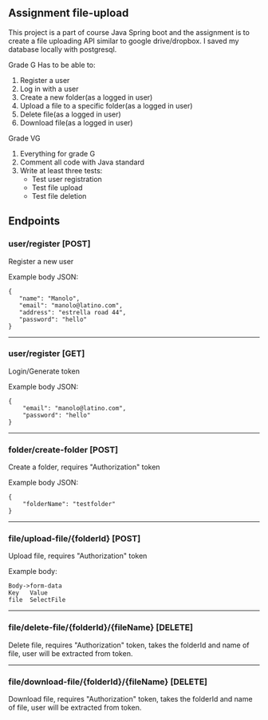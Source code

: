 ## Assignment file-upload
This project is a part of course Java Spring boot and the assignment is to create a file uploading API similar to google drive/dropbox. I saved my database locally with postgresql.

Grade G
Has to be able to:

1. Register a user
2. Log in with a user
3. Create a new folder(as a logged in user)
4. Upload a file to a specific folder(as a logged in user)
5. Delete file(as a logged in user)
6. Download file(as a logged in user)

Grade VG

1. Everything for grade G
2. Comment all code with Java standard
3. Write at least three tests:
    - Test user registration
    - Test file upload
    - Test file deletion

## Endpoints

### user/register [POST]

Register a new user

Example body JSON:
```
{
   "name": "Manolo",
   "email": "manolo@latino.com",
   "address": "estrella road 44",
   "password": "hello"
}
```
---
### user/register [GET]
Login/Generate token

Example body JSON:
```
{
    "email": "manolo@latino.com",
    "password": "hello"
}
```
---
### folder/create-folder [POST]
Create a folder, requires "Authorization" token

Example body JSON:
```
{
    "folderName": "testfolder"
}
```
---
### file/upload-file/{folderId} [POST]
Upload file, requires "Authorization" token

Example body:
```
Body->form-data
Key   Value
file  SelectFile
```
---
### file/delete-file/{folderId}/{fileName} [DELETE]
Delete file, requires "Authorization" token, takes the folderId and name of file, user will be extracted from token.

---
### file/download-file/{folderId}/{fileName} [DELETE]
Download file, requires "Authorization" token, takes the folderId and name of file, user will be extracted from token.

